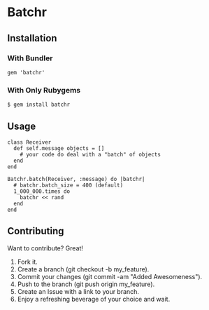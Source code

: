 Batchr
======

Installation
------------

### With Bundler

    gem 'batchr'

### With Only Rubygems

    $ gem install batchr

Usage
-----

    class Receiver
      def self.message objects = []
        # your code do deal with a "batch" of objects
      end
    end

    Batchr.batch(Receiver, :message) do |batchr|
      # batchr.batch_size = 400 (default)
      1_000_000.times do
        batchr << rand
      end
    end

Contributing
------------

Want to contribute? Great!

1. Fork it.
1. Create a branch (git checkout -b my_feature).
1. Commit your changes (git commit -am "Added Awesomeness").
1. Push to the branch (git push origin my_feature).
1. Create an Issue with a link to your branch.
1. Enjoy a refreshing beverage of your choice and wait.
